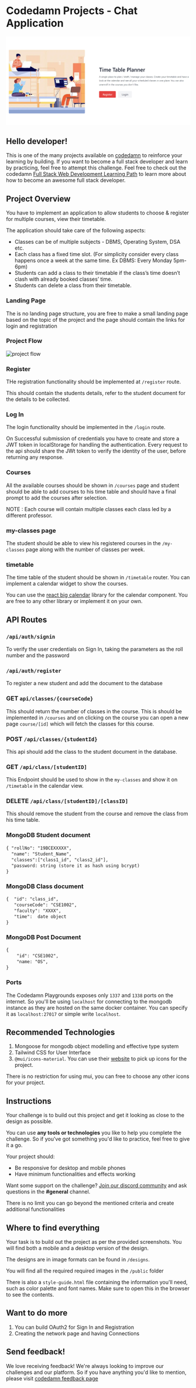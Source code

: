 # Codedamn Projects - Chat Application

![header image](https://raw.githubusercontent.com/codedamn-projects/student-timetable-planner/master/assets/main%20image.png)
## Hello developer!

This is one of the many projects available on [codedamn](https://codedamn.com/projects) to reinforce your learning by building. If you want to become a full stack developer and learn by practicing, feel free to attempt this challenge. Feel free to check out the codedamn [Full Stack Web Development Learning Path](https://codedamn.com/learning-paths/fullstack) to learn more about how to become an awesome full stack developer.

## Project Overview

You have to implement an application to allow students to choose & register for multiple courses, view their timetable.

The application should take care of the following aspects: 

-  Classes can be of multiple subjects - DBMS, Operating System, DSA etc. 
-  Each class has a fixed time slot. (For simplicity consider every class happens once a week at the same time. Ex DBMS: Every Monday 5pm-6pm) 
-  Students can add a class to their timetable if the class’s time doesn’t clash with already booked classes’ time. 
-  Students can delete a class from their timetable.


### Landing Page

The is no landing page structure, you are free to make a small landing page based on the topic of the project and the page should contain the links for login and registration 

### Project Flow

![project flow](https://raw.githubusercontent.com/codedamn-projects/student-timetable-planner/master/assets/editing.png)
### Register

THe registration functionality should be implemented at  `/register` route.

This should contain the students details, refer to the student document for the details to be collected. 

### Log In

The login functionality should be implemented in the `/login` route.

On Successful submission of credentials you have to create and store a JWT token in localStorage for handling the authentication. Every request to the api should share the JWt token to verify the identity of the user, before returning any response. 

### Courses

All the available courses should be shown in `/courses` page and student should be able to add courses to his time table and should have a final prompt to add the courses after selection. 

NOTE : Each course will contain multiple classes each class led by a different professor. 
### my-classes page

The student should be able to view his registered courses in the `/my-classes` page along with the number of classes per week. 
### timetable

The time table of the student should be shown in `/timetable` router. You can implement a calendar widget to show the courses. 


You can use the [react big calendar](https://github.com/jquense/react-big-calendar) library for the calendar component. You are free to any other library or implement it on your own. 


## API Routes 

### `/api/auth/signin`

To verify the user credentials on Sign In, taking the parameters as the roll number and the password 

### `/api/auth/register` 

To register a new student and add the document to the database


### GET `api/classes/{courseCode}`

This should return the number of classes in the course. This is should be implemented in `/courses` and on clicking on the course you can open a new page `course/[id]` which will fetch the classes for this course. 

### POST `/api/classes/{studentId}`

This api should add the class to the student document in the database. 

### GET `/api/class/[studentID]`

This Endpoint should be used to show in the `my-classes` and show it on `/timetable` in the calendar view. 

### DELETE `/api/class/[studentID]/[classID]`

This should remove the student from the course and remove the class from his time table. 


### MongoDB Student document
```
{ "rollNo": "19BCEXXXXX",
  "name": "Student_Name",
  "classes":["class1_id", "class2_id"],
  "password: string (store it as hash using bcrypt)
}
```
### MongoDB Class document
```
{  "id": "class_id",
   "courseCode": "CSE1002",
   "faculty": "XXXX",
   "time":  date object
}
```

### MongoDB Post Document
```
{ 
    "id": "CSE1002",
    "name: "OS", 
}
```

### Ports 
The Codedamn Playgrounds exposes only `1337` and `1338` ports on the internet. So you'll be using `localhost` for connecting to the mongodb instance as they are hosted on the same docker container. You can specify it as `localhost:27017` or simple write `localhost`. 

## Recommended Technologies 

1. Mongoose for mongodb object modelling and effective type system 
1. Tailwind CSS for User Interface
1. `@mui/icons-material`. You can use their [website](https://mui.com/components/material-icons/) to pick up icons for the project.

There is no restriction for using mui, you can free to choose any other icons for your project.


## Instructions

Your challenge is to build out this project and get it looking as close to the design as possible.

You can use **any tools or technologies** you like to help you complete the challenge. So if you've got something you'd like to practice, feel free to give it a go.

Your project should:

-   Be responsive for desktop and mobile phones
-   Have minimum functionalities and effects working


Want some support on the challenge? [Join our discord community](https://cdm.sh/discord) and ask questions in the **#general** channel.

There is no limit you can go beyond the mentioned criteria and create additional functionalities


## Where to find everything

Your task is to build out the project as per the provided screenshots. You will find both a mobile and a desktop version of the design.

The designs are in image formats can be found in `/designs`.

You will find all the required required images in the `/public` folder

There is also a `style-guide.html` file containing the information you'll need, such as color palette and font names. Make sure to open this in the browser to see the contents.

## Want to do more

1. You can build OAuth2 for Sign In and Registration
1. Creating the network page and having Connections

## Send feedback!

We love receiving feedback! We're always looking to improve our challenges and our platform. So if you have anything you'd like to mention, please visit [codedamn feedback page](https://codedamn.com/contact)